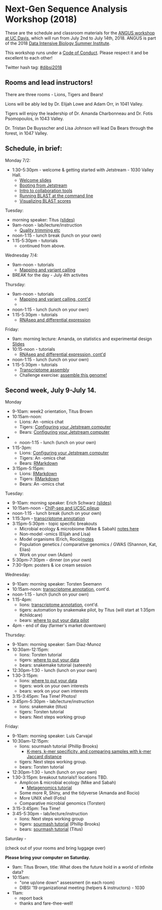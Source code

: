 # Next-Gen Sequence Analysis Workshop (2018)

These are the schedule and classroom materials for the
[ANGUS workshop at UC Davis](http://ivory.idyll.org/dibsi/ANGUS.html),
which will run from July 2nd to July 14th, 2018.  ANGUS is part of the
2018
[Data Intensive Biology Summer Institute](http://ivory.idyll.org/dibsi/).

This workshop runs under a [Code of Conduct](code-of-conduct.html). Please
respect it and be excellent to each other!

Twitter hash tag: [#dibsi2018](https://twitter.com/search?f=tweets&q=%23dibsi2018&src=typd)

## Rooms and lead instructors!

There are three rooms - Lions, Tigers and Bears!

Lions will be ably led by Dr. Elijah Lowe and Adam Orr, in 1041 Valley.

Tigers will enjoy the leadership of Dr. Amanda Charbonneau and Dr. Fotis Psomopoulos, in 1043 Valley.

Dr. Tristan De Buysscher and Lisa Johnson will lead Da Bears through the forest, in 1047 Valley.

## Schedule, in brief:

Monday 7/2:
* 1:30-5:30pm - welcome & getting started with Jetstream - 1030 Valley Hall.
	* [Welcome slides](https://docs.google.com/presentation/d/1bAfTYNigeYXC1EWrjpAEaFc9zWd_JxXlk9DJ99MXo7g/edit#slide=id.g3cc5aa73e1_0_81)
	* [Booting from Jetstream](https://angus.readthedocs.io/en/2018/jetstream/boot.html)
	* [Intro to collaboration tools](https://angus.readthedocs.io/en/2018/online-tools.html)
	* [Running BLAST at the command line](https://angus.readthedocs.io/en/2018/running-command-line-blast.html)
	* [Visualizing BLAST scores](https://angus.readthedocs.io/en/2018/visualizing-blast-scores-with-RStudio.html)

Tuesday:
* morning speaker: Titus [(slides)](https://osf.io/cp8tw/)
* 9am-noon - lab/lecture/instruction
	* [Quality trimming etc](https://angus.readthedocs.io/en/2018/quality-and-trimming.html)
* noon-1:15 - lunch break (lunch on your own)
* 1:15-5:30pm - tutorials
	* continued from above.

Wednesday 7/4:
* 9am-noon - tutorials
	* [Mapping and variant calling](https://angus.readthedocs.io/en/2018/mapping-variant-calling.html)
* BREAK for the day - July 4th activites

Thursday:
* 9am-noon - tutorials
	* [Mapping and variant calling, cont'd](https://angus.readthedocs.io/en/2018/mapping-variant-calling.html)
	*
* noon-1:15 - lunch (lunch on your own)
* 1:15-5:30pm - tutorials
	* [RNAseq and differential expression](https://angus.readthedocs.io/en/2018/rna-seq.html)

Friday:
* 9am: morning lecture: Amanda, on statistics and experimental design [Slides](https://github.com/ngs-docs/angus/blob/2018/StatsNstuff.pdf)
* 10:15-noon - tutorials
	* [RNAseq and differential expression, cont'd](https://angus.readthedocs.io/en/2018/rna-seq.html)
* noon-1:15 - lunch (lunch on your own)
* 1:15-5:30pm - tutorials
	* [Transcriptome assembly](https://angus.readthedocs.io/en/2018/transcriptome-assembly.html)
    * Challenge exercise: [assemble this genome!](genome-assembly.html)


## Second week, July 9-July 14.

Monday
* 9-10am: week2 orientation, Titus Brown
* 10:15am-noon:
	* Lions: An -omics chat
	* Tigers: [Configuring your Jetstream computer](jetstream-bioconda-config.html)
	* Bears: [Configuring your Jetstream computer](jetstream-bioconda-config.html)
* * noon-1:15 - lunch (lunch on your own)
* 1:15-3pm:
	* Lions: [Configuring your Jetstream computer](jetstream-bioconda-config.html)
	* Tigers: An -omics chat
	* Bears: [RMarkdown](rmarkdown_rnaseq.html)
* 3:15pm-5:15pm:
	* Lions: [RMarkdown](rmarkdown_rnaseq.html)
	* Tigers: [RMarkdown](rmarkdown_rnaseq.html)
	* Bears: An -omics chat

Tuesday:
* 9-10am: morning speaker: Erich Schwarz [(slides)](https://osf.io/hwnby)
* 10:15am-noon -  [ChIP-seq and UCSC pileup](chip-seq.html)
* noon-1:15 - lunch break (lunch on your own)
* 1:15:3pm - [transcriptome annotation](dammit_annotation.html)
* 3:15pm-5:30pm - topic specific breakouts
  * Microbial ecology & microbiome (Mike & Sabah) [notes here](https://hackmd.io/bXyY0ttZSGaIFcnvwdKEVw?view)
  * Non-model -omics (Elijah and Lisa)
  * Model organisms (Erich, Rocio)[notes](https://hackmd.io/Xca7-YOVQ9iwvpuW2zBp5g)
  * Population genetics / comparative genomics / GWAS (Shannon, Kat, Elias)
  * Work on your own (Adam)
* 5:30pm-7:30pm - dinner (on your own)
* 7:30-9pm: posters & ice cream session

Wednesday:
* 9-10am: morning speaker: Torsten Seemann
* 10:15am-noon: [transcriptome annotation](dammit_annotation.html), cont'd.
* noon-1:15 - lunch (lunch on your own)
* 1:15-4pm:
  * lions: [transcriptome annotation](dammit_annotation.html), cont'd.
  * tigers: automation by snakemake pilot, by Titus (will start at 1:35pm #childcare)
  * bears: [where to put your data pilot](where_to_put_data.html)
* 4pm - end of day (farmer's market downtown)

Thursday:
* 9-10am: morning speaker: Sam Diaz-Munoz
* 10:30am-12:15pm:
  * lions: Torsten tutorial
  * tigers: [where to put your data](where_to_put_data.html)
  * bears: snakemake tutorial (sateesh)
* 12:30pm-1:30 - lunch (lunch on your own)
* 1:30-3:15pm:
  * lions: [where to put your data](where_to_put_data.html)
  * tigers: work on your own interests
  * bears: work on your own interests
* 3:15-3:45pm: Tea Time! Photos!
* 3:45pm-5:30pm - lab/lecture/instruction
  * lions: snakemake (titus)
  * tigers: Torsten tutorial
  * bears: Next steps working group

Friday:
* 9-10am: morning speaker: Luis Carvajal
* 10:30am-12:15pm:
  * lions: sourmash tutorial (Phillip Brooks)
  	* [K-mers, k-mer specificity, and comparing samples with k-mer Jaccard distance](https://angus.readthedocs.io/en/2018/sourmash.html) 
  * tigers: Next steps working group.
  * bears: Torsten tutorial
* 12:30pm-1:30 - lunch (lunch on your own)
* 1:30-3:15pm: breakout tutorials!! locations TBD.
  * Amplicon & microbial ecology (Mike and Sabah)
    * [Metagenomics tutorial](https://angus.readthedocs.io/en/2018/metagenomics_anvio.html)
  * Some more R, Shiny, and the tidyverse (Amanda and Rocio)
  * More UNIX shell (Fotis)
  * Comparative microbial genomics (Torsten)
* 3:15-3:45pm: Tea Time!
* 3:45-5:30pm - lab/lecture/instruction
  * lions: Next steps working group
  * tigers: [sourmash tutorial](sourmash.html) (Phillip Brooks)
  * bears: [sourmash tutorial](sourmash.html) (Titus)

Saturday -

(check out of your rooms and bring luggage over)

**Please bring your computer on Saturday.**

* 9am: Titus Brown, title: What does the future hold in a world of infinite data?
* 10:15am:
  * "one up/one down" assessment (in each room)
  * DIBSI '19 organizational meeting (helpers & instructors) - 1030
* 11am:
  * report back
  * thanks and fare-thee-well!

<!-- ## The main workshop materials
=======
## The main workshop materials - Week #1

### Monday, Day 1, and Tuesday, Day 2: Introduction

Monday 1:30pm - [welcome slides](https://docs.google.com/presentation/d/1bAfTYNigeYXC1EWrjpAEaFc9zWd_JxXlk9DJ99MXo7g/edit#slide=id.g3cc5aa73e1_0_81)

Day 1 & 2 notes on hackmd: [ [Lions](https://hackmd.io/_Uz8eppqQ1q5SxdSK8YbYQ) / [Tigers](https://hackmd.io/_PoKiVLERKaLuvypcBsa2A) / [Bears](https://hackmd.io/OSRXcLuNRQaz-OtQTFPKhg) ]

Assessment. (Please fill out pre-assessment survey.)

[Booting a cloud computer from Jetstream!](jetstream/boot.html)

While your Jetstream computer is
booting... [Intro to collaboration tools](online-tools.html)

**Tuesday 9am: talk by Titus in 1030 Valley Hall. [(slides)](https://osf.io/cp8tw/)**

Tuesday, remainder of the day:

[Running BLAST at the command line](running-command-line-blast.html)

[Visualizing BLAST scores with RStudio](visualizing-blast-scores-with-RStudio.html)

[Short-read quality trimming](quality-and-trimming.html)

### Wednesday, Day 3 (July 4th)

We will start **in our classrooms** at 9am.

[Mapping and variant calling](mapping-variant-calling.html)

**End at noon, lunch on your own.**

### Thursday, Day 4 (July 5th)

**Start at 9am in Valley Hall, details TBD.**

[Mapping and variant calling](mapping-variant-calling.html)

[RNAseq differential expression](rna-seq.html)

### Thursday, Day 5 (July 6th)

**Start at 9am in Valley Hall, details TBD.**

[Transcriptome assembly](transcriptome-assembly.html)

-->

